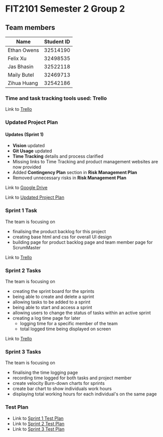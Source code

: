 # FIT2101 Semester 2 Group 2

## Team members
|Name | Student ID | 
|---|---|
|Ethan Owens |32514190|
|Felix Xu |32498535|
|Jas Bhasin |32522118|
|Maily Butel|32469713|
|Zihua Huang |32542186 |


### Time and task tracking tools used: Trello
Link to [Trello](https://trello.com/b/NVMFoAuc/assignment-1)

### Updated Project Plan 
#### Updates (Sprint 1)
- **Vision** updated
- **Git Usage** updated
- **Time Tracking** details and process clarified 
- Missing links to Time Tracking and product management websites are now provided
- Added **Contingency Plan** section in **Risk Management Plan**
- Removed unnecessary risks in **Risk Management Plan**

Link to [Google Drive](https://drive.google.com/drive/u/1/folders/0AMwyQkfk78-aUk9PVA)

Link to [Updated Project Plan](https://docs.google.com/document/d/1-9FoIGbGiKlv4KYhkLaFQiYXAxyz7Rk3EfsCEfZF7oQ/edit#heading=h.7txmafw6qjnw)

### Sprint 1 Task
The team is focusing on
- finalising the product backlog for this project
- creating base html and css for overall UI design
- building page for product backlog page and team member page for ScrumMaster

Link to [Trello](https://trello.com/b/NVMFoAuc/assignment-1)


### Sprint 2 Tasks
The team is focusing on 
- creating the sprint board for the sprints
- being able to create and delete a sprint  
- allowing tasks to be added to a sprint
- being able to start and access a sprint
- allowing users to change the status of tasks within an active sprint
- creating a log time page for later
    - logging time for a specific member of the team
    - total logged time being displayed on screen

Link to [Trello](https://trello.com/b/NVMFoAuc/assignment-1)

### Sprint 3 Tasks
The team is focusing on
- finalising the time logging page
- recording time logged for both tasks and project member
- create velocity Burn-down charts for sprints 
- create bar chart to show individuals work hours
- displaying total working hours for each individual's on the same page
    

### Test Plan
- Link to [Sprint 1 Test Plan](https://docs.google.com/document/d/10NlgySfTZtD1rXSI2qNJbRQfrGwfpMnTDaPPL6zbtQY/edit)
- Link to [Sprint 2 Test Plan](https://docs.google.com/document/d/1DtsDWe1ZIs6fOau9nZWQHLnNCToQ--w2So38oTOB-0Q/edit)
- Link to [Sprint 3 Test Plan](https://docs.google.com/document/d/1apdFRa2Dt0SpIT60D8F67Gqo1xKx6i-gIdOGEP07cE0/edit)